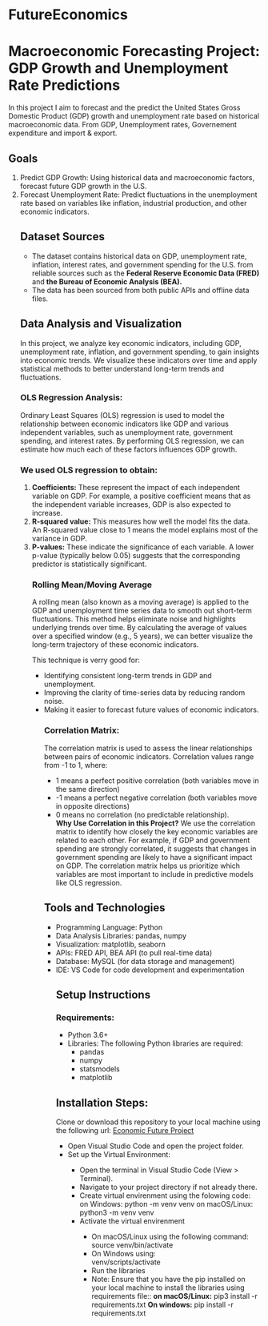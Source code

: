 # FutureEconomics
<h1>Macroeconomic Forecasting Project: GDP Growth and Unemployment Rate Predictions</h1>

<p style="font-size:14px">
In this project I aim to forecast and the predict the United States Gross Domestic Product (GDP) growth and unemployment rate based on historical macroeconomic data.
From GDP, Unemployment rates, Governement expenditure and import & export.
</p>
<h2>Goals</h2>
<ol>
   <li>Predict GDP Growth: Using historical data and macroeconomic factors, forecast future GDP growth in the U.S.</li>
   <li>Forecast Unemployment Rate: Predict fluctuations in the unemployment rate based on variables like inflation, industrial production, and other economic indicators.</li>

<h2>Dataset Sources</h2>
<ul>
<li>The dataset contains historical data on GDP, unemployment rate, inflation, interest rates, and government spending for the U.S. from reliable sources such as the <strong>Federal Reserve Economic Data (FRED)</strong> and<strong> the Bureau of Economic Analysis (BEA).</strong></li>
<li>The data has been sourced from both public APIs and offline data files.</li>
</ul>

<h2>Data Analysis and Visualization</h2>
In this project, we analyze key economic indicators, including GDP, unemployment rate, inflation, and government spending, to gain insights into economic trends. We visualize these indicators over time and apply statistical methods to better understand long-term trends and fluctuations.
<h3>OLS Regression Analysis:</h3>
Ordinary Least Squares (OLS) regression is used to model the relationship between economic indicators like GDP and various independent variables, such as unemployment rate, government spending, and interest rates. By performing OLS regression, we can estimate how much each of these factors influences GDP growth.
<h3>We used OLS regression to obtain:</h3>

<ol>
<li><strong>Coefficients:</strong> These represent the impact of each independent variable on GDP. For example, a positive coefficient means that as the independent variable increases, GDP is also expected to increase.</li>
<li><strong>R-squared value:</strong> This measures how well the model fits the data. An R-squared value close to 1 means the model explains most of the variance in GDP.</li>
<li><strong>P-values:</strong> These indicate the significance of each variable. A lower p-value (typically below 0.05) suggests that the corresponding predictor is statistically significant.</li>

<h3>Rolling Mean/Moving Average</h3>
A rolling mean (also known as a moving average) is applied to the GDP and unemployment time series data to smooth out short-term fluctuations. This method helps eliminate noise and highlights underlying trends over time. By calculating the average of values over a specified window (e.g., 5 years), we can better visualize the long-term trajectory of these economic indicators.

This technique is verry good for:
<ul>
<li>Identifying consistent long-term trends in GDP and unemployment.</li>
<li>Improving the clarity of time-series data by reducing random noise.</li>
<li>Making it easier to forecast future values of economic indicators.</li>
<h3>Correlation Matrix:</h3>
The correlation matrix is used to assess the linear relationships between pairs of economic indicators. Correlation values range from -1 to 1, where:
<ul>
<li>1 means a perfect positive correlation (both variables move in the same direction)</li>
<li>-1 means a perfect negative correlation (both variables move in opposite directions)</li>
<li>0 means no correlation (no predictable relationship).</li>
<strong>Why Use Correlation in this Project?</strong>
We use the correlation matrix to identify how closely  the key economic variables are related to each other. For example, if GDP and government spending are strongly correlated, it suggests that changes in government spending are likely to have a significant impact on GDP. The correlation matrix helps us prioritize which variables are most important to include in predictive models like OLS regression.</ul>

<h2>Tools and Technologies</h2>
<ul>
    <li>Programming Language: Python</li>
    <li>Data Analysis Libraries: pandas, numpy</li>
    <li>Visualization: matplotlib, seaborn</li>
    <li>APIs: FRED API, BEA API (to pull real-time data)</li>
    <li>Database: MySQL (for data storage and management)</li>
    <li>IDE: VS Code for code development and experimentation</li>
<h2>Setup Instructions</h2>
<h3>Requirements:</h3>
<ul>
<li>Python 3.6+
<li>Libraries: The following Python libraries are required:
<ul>
<li>pandas</li>
<li>numpy</li>
<li>statsmodels</li>
<li>matplotlib</li></ul></ul>
<h2>Installation Steps:</h2>
Clone or download this repository to your local machine using the following url: <a href="https://github.com/hasnasalah/FutureEconomics.git">Economic Future Project</a>

<ul>
<li>Open Visual Studio Code and open the project folder.</li>
<li>Set up the Virtual Environment:</li>

<ul>
<li>Open the terminal in Visual Studio Code (View > Terminal).</li>
<li>Navigate to your project directory if not already there.</li>
<li>Create virtual envirenment using the folowing code:</li>
on Windows:
    python -m venv venv
on macOS/Linux:
python3 -m venv venv
<li> Activate the virtual envirenment</li>
   <ul>
   <li> On macOS/Linux using the following command:</li>
         source venv/bin/activate
   <li> On Windows using:</li>
        venv/scripts/activate
<li> Run the libraries<li>
Note: 
Ensure that you have the pip installed on your local machine to install the libraries using requirements file::
<strong>on macOS/Linux:</strong>
pip3 install -r requirements.txt
<strong> On windows:</strong>
  pip install -r requirements.txt





